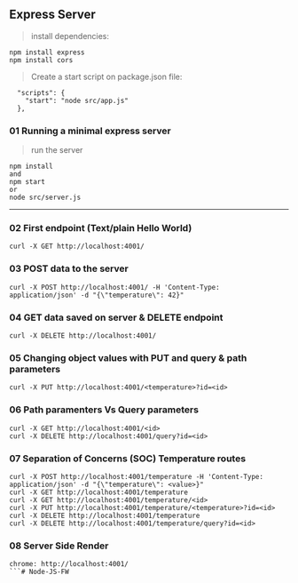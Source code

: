 ## Express Server  

> install dependencies:
```
npm install express
npm install cors
```

> Create a start script on package.json file:
```
  "scripts": {
    "start": "node src/app.js"
  },
```

### 01 Running a minimal express server  
> run the server
```
npm install
and
npm start
or
node src/server.js
```

---
### 02 First endpoint (Text/plain Hello World)
```
curl -X GET http://localhost:4001/
```

### 03 POST data to the server
```
curl -X POST http://localhost:4001/ -H 'Content-Type: application/json' -d "{\"temperature\": 42}"
```

### 04 GET data saved on server & DELETE endpoint
```
curl -X DELETE http://localhost:4001/
```

### 05 Changing object values with PUT and query & path parameters
```
curl -X PUT http://localhost:4001/<temperature>?id=<id>
```

### 06 Path paramenters Vs Query parameters
```
curl -X GET http://localhost:4001/<id>
curl -X DELETE http://localhost:4001/query?id=<id>
```

### 07 Separation of Concerns (SOC) Temperature routes
```
curl -X POST http://localhost:4001/temperature -H 'Content-Type: application/json' -d "{\"temperature\": <value>}"
curl -X GET http://localhost:4001/temperature
curl -X GET http://localhost:4001/temperature/<id>
curl -X PUT http://localhost:4001/temperature/<temperature>?id=<id>
curl -X DELETE http://localhost:4001/temperature
curl -X DELETE http://localhost:4001/temperature/query?id=<id>
```

### 08 Server Side Render
```
chrome: http://localhost:4001/
```# Node-JS-FW

